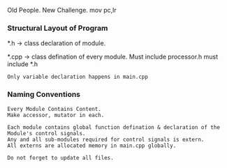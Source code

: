 Old People. New Challenge. mov pc,lr

### Structural Layout of Program ###
*.h -> 
	class declaration of module.

*.cpp -> 
	class defination of every module.
	Must include processor.h
	must include *.h

	Only variable declaration happens in main.cpp
	
### Naming Conventions ###

	Every Module Contains Content.
	Make accessor, mutator in each.

	Each module contains global function defination & declaration of the Module's control signals.
	Any and all sub-modules required for control signals is extern.
	All externs are allocated memory in main.cpp globally.

	Do not forget to update all files.
